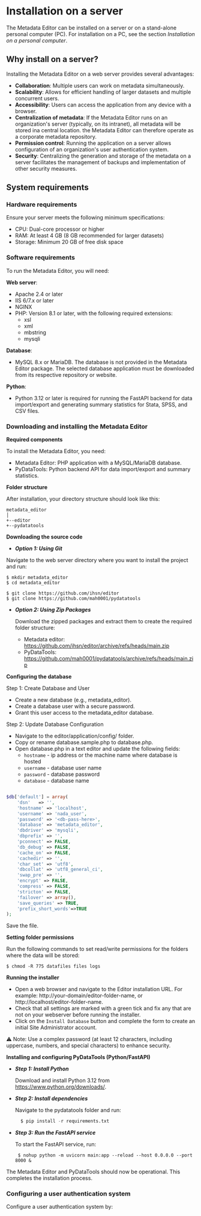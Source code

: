# Installation on a server

The Metadata Editor can be installed on a server or on a stand-alone personal computer (PC). For installation on a PC, see the section *Installation on a personal computer*. 

## Why install on a server?

Installing the Metadata Editor on a web server provides several advantages:
- **Collaboration**: Multiple users can work on metadata simultaneously.
- **Scalability**: Allows for efficient handling of larger datasets and multiple concurrent users.
- **Accessibility**: Users can access the application from any device with a browser.
- **Centralization of metadata**: If the Metadata Editor runs on an organization's server (typically, on its intranet), all metadata will be stored ina central location. the Metadata Editor can therefore operate as a corporate metadata repository.
- **Permission control**: Running the application on a server allows configuration of an organization's user authentication system.
- **Security**: Centralizing the generation and storage of the metadata on a server facilitates the management of backups and implementation of other security measures. 

## System requirements

### Hardware requirements

Ensure your server meets the following minimum specifications:
- CPU: Dual-core processor or higher
- RAM: At least 4 GB (8 GB recommended for larger datasets)
- Storage: Minimum 20 GB of free disk space

### Software requirements

To run the Metadata Editor, you will need:

**Web server**:
- Apache 2.4 or later
- IIS 6/7.x or later
- NGINX
- PHP: Version 8.1 or later, with the following required extensions:
  - xsl
  - xml
  - mbstring
  - mysqli

**Database**:
- MySQL 8.x or MariaDB. The database is not provided in the Metadata Editor package. The selected database application must be downloaded from its respective repository or website.

**Python**:
- Python 3.12 or later is required for running the FastAPI backend for data import/export and generating summary statistics for Stata, SPSS, and CSV files.


### Downloading and installing the Metadata Editor 

**Required components**

To install the Metadata Editor, you need:
- Metadata Editor: PHP application with a MySQL/MariaDB database.
- PyDataTools: Python backend API for data import/export and summary statistics.

**Folder structure** 

After installation, your directory structure should look like this:

```
metadata_editor
│
+--editor
+--pydatatools
```

**Downloading the source code**

- ***Option 1: Using Git***

Navigate to the web server directory where you want to install the project and run:

```
$ mkdir metadata_editor
$ cd metadata_editor

$ git clone https://github.com/ihsn/editor
$ git clone https://github.com/mah0001/pydatatools
```

- ***Option 2: Using Zip Packages***

   Download the zipped packages and extract them to create the required folder structure:

     - Metadata editor: https://github.com/ihsn/editor/archive/refs/heads/main.zip
    - PyDataTools: https://github.com/mah0001/pydatatools/archive/refs/heads/main.zip
  

**Configuring the database**

Step 1: Create Database and User
- Create a new database (e.g., metadata_editor).
- Create a database user with a secure password.
- Grant this user access to the metadata_editor database.

Step 2: Update Database Configuration
- Navigate to the editor/application/config/ folder.
- Copy or rename database.sample.php to database.php.
- Open database.php in a text editor and update the following fields:
   - `hostname` - ip address or the machine name where database is hosted
   - `username` - database user name 
   - `password` - database password
   - `database` - database name

```php

$db['default'] = array(
	'dsn'	=> '',
	'hostname' => 'localhost',
	'username' => 'nada_user',
	'password' => '<db-pass-here>',
	'database' => 'metadata_editor',
	'dbdriver' => 'mysqli',
	'dbprefix' => '',
	'pconnect' => FALSE,
	'db_debug' => FALSE,
	'cache_on' => FALSE,
	'cachedir' => '',
	'char_set' => 'utf8',
	'dbcollat' => 'utf8_general_ci',
	'swap_pre' => '',
	'encrypt' => FALSE,
	'compress' => FALSE,
	'stricton' => FALSE,
	'failover' => array(),
	'save_queries' => TRUE,
	'prefix_short_words'=>TRUE
);

```

Save the file.

**Setting folder permissions**

Run the following commands to set read/write permissions for the folders where the data will be stored:

```
$ chmod -R 775 datafiles files logs
```


**Running the installer**

- Open a web browser and navigate to the Editor installation URL. For example: http://your-domain/editor-folder-name, or http://localhost/editor-folder-name.
- Check that all settings are marked with a green tick and fix any that are not on your webserver before running the installer. 
- Click on the `Install Database` button and complete the form to create an initial Site Administrator account.
 
⚠️ Note: Use a complex password (at least 12 characters, including uppercase, numbers, and special characters) to enhance security.


**Installing and configuring PyDataTools (Python/FastAPI)**

- ***Step 1: Install Python*** 

  Download and install Python 3.12 from https://www.python.org/downloads/.

- ***Step 2: Install dependencies***

  Navigate to the pydatatools folder and run:

  ```python
	$ pip install -r requirements.txt
  ```

- ***Step 3: Run the FastAPI service***

  To start the FastAPI service, run:

   ```
	$ nohup python -m uvicorn main:app --reload --host 0.0.0.0 --port 8000 &

   ```

The Metadata Editor and PyDataTools should now be operational. This completes the installation process. 


### Configuring a user authentication system

Configure a user authentication system by:
